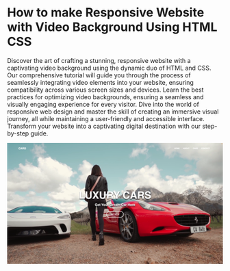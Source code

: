 # How to make Responsive Website with Video Background Using HTML CSS

Discover the art of crafting a stunning, responsive website with a captivating video background using the dynamic duo of HTML and CSS. Our comprehensive tutorial will guide you through the process of seamlessly integrating video elements into your website, ensuring compatibility across various screen sizes and devices. Learn the best practices for optimizing video backgrounds, ensuring a seamless and visually engaging experience for every visitor. Dive into the world of responsive web design and master the skill of creating an immersive visual journey, all while maintaining a user-friendly and accessible interface. Transform your website into a captivating digital destination with our step-by-step guide.

![Video Background](VideoBack.png)
